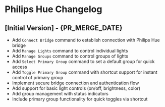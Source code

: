 # Philips Hue Changelog

## [Initial Version] - {PR_MERGE_DATE}

- Add `Connect Bridge` command to establish connection with Philips Hue bridge
- Add `Manage Lights` command to control individual lights
- Add `Manage Groups` command to control groups of lights
- Add `Select Primary Group` command to set a default group for quick access
- Add `Toggle Primary Group` command with shortcut support for instant control of primary group
- Implement secure bridge connection and authentication flow
- Add support for basic light controls (on/off, brightness, color)
- Add group management with status indicators
- Include primary group functionality for quick toggles via shortcut